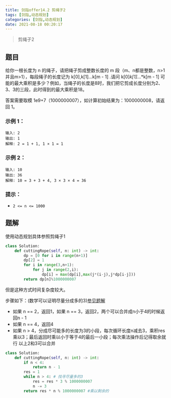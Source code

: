 ```yaml
---
title: 剑指offer14.2 剪绳子2
tags: [剑指,动态规划]
categories: [剑指,动态规划]
date: 2021-08-18 00:20:17
---
```


> 剪绳子2

## 题目

给你一根长度为 n 的绳子，请把绳子剪成整数长度的 m 段（m、n都是整数，n>1并且m>1），每段绳子的长度记为 k[0],k[1]...k[m - 1] .请问 k[0]*k[1]*...*k[m - 1] 可能的最大乘积是多少？例如，当绳子的长度是8时，我们把它剪成长度分别为2、3、3的三段，此时得到的最大乘积是18。

答案需要取模 1e9+7（1000000007），如计算初始结果为：1000000008，请返回 1。

### 示例 1：

```
输入: 2
输出: 1
解释: 2 = 1 + 1, 1 × 1 = 1
```

### 示例 2：

```
输入: 10
输出: 36
解释: 10 = 3 + 3 + 4, 3 × 3 × 4 = 36
```

### 提示：

- `2 <= n <= 1000`

## 题解

使用动态规划具体参照剪绳子1

```python
class Solution:
    def cuttingRope(self, n: int) -> int:
        dp = [0 for i in range(n+1)]
        dp[2] = 1
        for i in range(3,n+1):
            for j in range(2,i):
                dp[i] = max(dp[i],max(j*(i-j),j*dp[i-j]))
        return dp[n]%1000000007
```

但是这种方式时间复杂度较大。

步骤如下：(数学可以证明尽量分成多的3)[参见题解](https://leetcode-cn.com/problems/jian-sheng-zi-lcof/solution/mian-shi-ti-14-i-jian-sheng-zi-tan-xin-si-xiang-by/)

- 如果 n == 2，返回1，如果 n == 3，返回2，两个可以合并成n小于4的时候返回n - 1
- 如果 n == 4，返回4
- 如果 n > 4，分成尽可能多的长度为3的小段，每次循环长度n减去3，乘积res乘以3；最后返回时乘以小于等于4的最后一小段；每次乘法操作后记得取余就行
以上2和3可以合并

```python
class Solution:
    def cuttingRope(self, n: int) -> int:
        if n < 4:
            return n - 1
        res = 1
        while n > 4: # 找寻尽量多的3
            res = res * 3 % 1000000007
            n -= 3
        return res * n % 1000000007 #乘以剩余的
```

